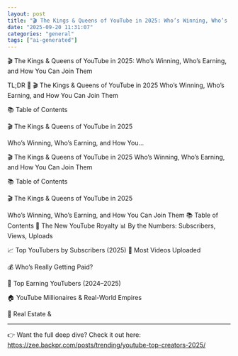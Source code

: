 ```yaml
---
layout: post
title: "🎬 The Kings & Queens of YouTube in 2025: Who’s Winning, Who’s Earning, and How You Can Join Them"
date: "2025-09-20 11:31:07"
categories: "general"
tags: ["ai-generated"]
---
```


🎬 The Kings & Queens of YouTube in 2025: Who’s Winning, Who’s Earning, and How You Can Join Them

TL;DR 🚀
🎬 The Kings & Queens of YouTube in 2025
Who’s Winning, Who’s Earning, and How You Can Join Them

📚 Table of Contents

🎬 The Kings & Queens of YouTube in 2025

Who’s Winning, Who’s Earning, and How You...

🎬 The Kings & Queens of YouTube in 2025
Who’s Winning, Who’s Earning, and How You Can Join Them

📚 Table of Contents

🎬 The Kings & Queens of YouTube in 2025

Who’s Winning, Who’s Earning, and How You Can Join Them
📚 Table of Contents
👑 The New YouTube Royalty
📊 By the Numbers: Subscribers, Views, Uploads

📈 Top YouTubers by Subscribers (2025)
🎥 Most Videos Uploaded


💰 Who’s Really Getting Paid?

💸 Top Earning YouTubers (2024–2025)


🏠 YouTube Millionaires & Real-World Empires

🏡 Real Estate & 

---

👉 Want the full deep dive? Check it out here:  
https://zee.backpr.com/posts/trending/youtube-top-creators-2025/

